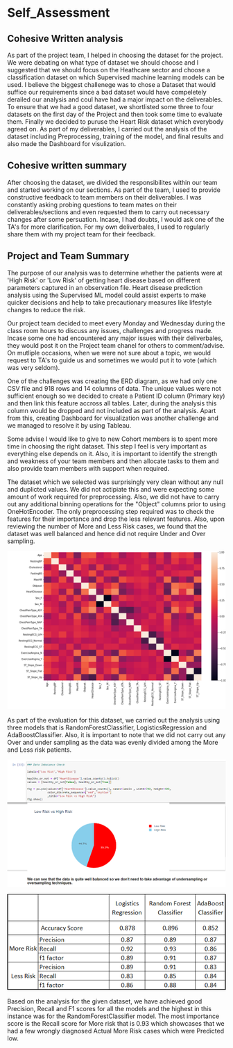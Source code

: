 # Self_Assessment

## Cohesive Written analysis

As part of the project team, I helped in choosing the dataset for the project. We were debating on what type of dataset we should choose and I suggested that we should focus on the Heathcare sector and choose a classification dataset on which Supervised machine learning models can be used. I believe the biggest challenege was to chose a Dataset that would suffice our requirements since a bad dataset would have compeletely derailed our analysis and coul have had a major impact on the deliverables. 
To ensure that we had a good dataset, we shortlisted some three to four datasets on the first day of the Project and then took some time to evaluate them. Finally we decided to puruse the Heart Risk dataset which everybody agreed on. 
As part of my deliverables, I carried out the analysis of the dataset including Preprocessing, training of the model, and final results and also made the Dashboard for visulization. 

## Cohesive written summary

After choosing the dataset, we divided the responsibilites within our team and started working on our sections. As part of the team, I used to provide constructive feedback to team members on their deliverables. I was constantly asking probing questions to team mates on their deliverables/sections and even requested them to carry out necessary changes after some persuation. Incase, I had doubts, I would ask one of the TA's for more clarification. For my own deliverbales, I used to regularly share them with my project team for their feedback. 

## Project and Team Summary

The purpose of our analysis was to determine whether the patients were at 'High Risk' or 'Low Risk' of getting heart disease based on different parameters captured in an observation file. Heart disease prediction analysis using the Supervised ML model could assist experts to make quicker decisions and help to take precautionary measures like lifestyle changes to reduce the risk.

Our project team decided to meet every Monday and Wednesday during the class room hours to discuss any issues, challenges and progress made. Incase some one had encountered any major issues with their deliverbales, they would post it on the Project team chanel for others to comment/advise. On mutliple occasions, when we were not sure about a topic, we would request to TA's to guide us and sometimes we would put it to vote (which was very seldom). 

One of the challenges was creating the ERD diagram, as we had only one CSV file and 918 rows and 14 columns of data. The unique values were not sufficient enough so we decided to create a Patient ID column (Primary key) and then link this feature accross all tables. Later, during the analysis this column would be dropped and not included as part of the analysis. Apart from this, creating Dashboard for visualization was another challenge and we managed to resolve it by using Tableau. 

Some advise I would like to give to new Cohort members is to spent more time in choosing the right dataset. This step I feel is very important as everything else depends on it. Also, it is important to identify the strength and weakness of your team members and then allocate tasks to them and also provide team members with support when required. 

The dataset which we selected was surprisingly very clean without any null and duplicted values. We did not actipiate this and were expecting some amount of work required for preprocessing. Also, we did not have to carry out any additional binning operations for the "Object" columns prior to using OneHotEncoder. The only preprocessing step required was to check the features for their importance and drop the less relevant features. Also, upon reviewing the number of More and Less Risk cases, we found that the dataset was well balanced and hence did not require Under and Over sampling. 

![Heatmap](https://github.com/Manishthapa2022/Self_assessment/blob/main/Images/HeatMap_feature.png)

As part of the evaluation for this dataset, we carried out the analysis using three models that is RandomForestClassifier, LogisticsRegression and AdaBoostClassifier. Also, it is important to note that we did not carry out any Over and under sampling as the data was evenly divided among the More and Less risk patients.

![More and Less Risk](https://github.com/Manishthapa2022/Self_assessment/blob/main/Images/data%20imbalance%20check.png)


![Results Summary](https://github.com/Manishthapa2022/Self_assessment/blob/main/Images/Overall_summary.png)

Based on the analysis for the given dataset, we have achieved good Precision, Recall and F1 scores for all the models and the highest in this instance was for the RandomForestClassifier model. The most importance score is the Recall score for More risk that is 0.93 which showcases that we had a few wrongly diagnosed Actual More Risk cases which were Predicted low.







